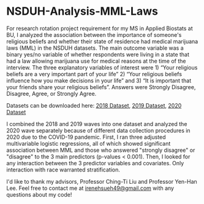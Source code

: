 # NSDUH-Analysis-MML-Laws
For research rotation project requirement for my MS in Applied Biostats at BU, I analyzed the association between the importance of someone's religious beliefs and whether their state of residence had medical marijuana laws (MML) in the NSDUH datasets. The main outcome variable was a binary yes/no variable of whether respondents were living in a state that had a law allowing marijuana use for medical reasons at the time of the interview. The three explanatory variables of interest were 1) “Your religious beliefs are a very important part of your life” 2) “Your religious beliefs influence how you make decisions in your life” and 3) “It is important that your friends share your religious beliefs”. Answers were Strongly Disagree, Disagree, Agree, or Strongly Agree. 

Datasets can be downloaded here: 
[2018 Dataset](https://www.datafiles.samhsa.gov/dataset/national-survey-drug-use-and-health-2018-nsduh-2018-ds0001), 
[2019 Dataset](https://www.datafiles.samhsa.gov/dataset/national-survey-drug-use-and-health-2019-nsduh-2019-ds0001),
[2020 Dataset](https://www.datafiles.samhsa.gov/dataset/national-survey-drug-use-and-health-2020-nsduh-2020-ds0001)

I combined the 2018 and 2019 waves into one dataset and analyzed the 2020 wave separately because of different data collection procedures in 2020 due to the COVID-19 pandemic. First, I ran three adjusted multivariable logistic regressions, all of which showed significant association between MML and those who answered "strongly disagree" or "disagree" to the 3 main predictors (p-values < 0.001). Then, I looked for any interaction between the 3 predictor variables and covariates. Only interaction with race warranted stratification. 

I'd like to thank my advisors, Professor Ching-Ti Liu and Professor Yen-Han Lee. 
Feel free to contact me at irenehsueh49@gmail.com with any questions about my code!
